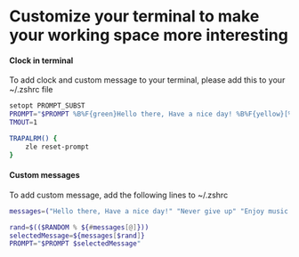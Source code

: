 # Customize your terminal to make your working space more interesting
#### Clock in terminal
To add clock and custom message to your terminal, please add this to your ~/.zshrc file 
```bash
setopt PROMPT_SUBST
PROMPT="$PROMPT %B%F{green}Hello there, Have a nice day! %B%F{yellow}[%D{%L:%M:%S}] %f%b"
TMOUT=1

TRAPALRM() {
    zle reset-prompt
}

```

#### Custom messages
To add custom message, add the following lines to ~/.zshrc
```bash
messages=("Hello there, Have a nice day!" "Never give up" "Enjoy music for a nice day" "Sleep on your passion" "Buy Bitcoin" "Buy TOMO" "How are you today ?" )

rand=$(($RANDOM % ${#messages[@]}))
selectedMessage=${messages[$rand]}
PROMPT="$PROMPT $selectedMessage"
```
